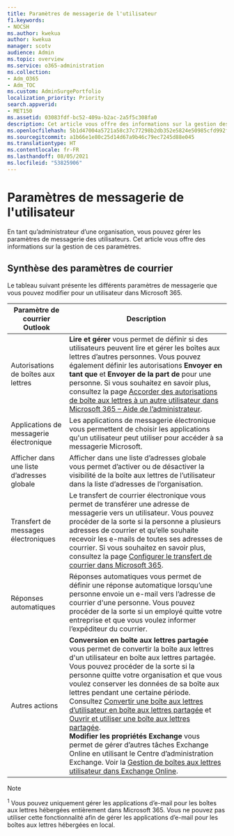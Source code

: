 ```yaml
---
title: Paramètres de messagerie de l'utilisateur
f1.keywords:
- NOCSH
ms.author: kwekua
author: kwekua
manager: scotv
audience: Admin
ms.topic: overview
ms.service: o365-administration
ms.collection:
- Adm_O365
- Adm_TOC
ms.custom: AdminSurgePortfolio
localization_priority: Priority
search.appverid:
- MET150
ms.assetid: 03083fdf-bc52-409a-b2ac-2a5f5c308fa0
description: Cet article vous offre des informations sur la gestion des paramètres pour vos utilisateurs.
ms.openlocfilehash: 5b1d47004a5721a58c37c77298b2db352e5824e50985cfd992fc7c51dd2daffe
ms.sourcegitcommit: a1b66e1e80c25d14d67a9b46c79ec7245d88e045
ms.translationtype: HT
ms.contentlocale: fr-FR
ms.lasthandoff: 08/05/2021
ms.locfileid: "53825906"
---
```

# <a name="user-email-settings"></a>Paramètres de messagerie de l'utilisateur

En tant qu’administrateur d’une organisation, vous pouvez gérer les paramètres de messagerie des utilisateurs. Cet article vous offre des informations sur la gestion de ces paramètres.

## <a name="summary-of-email-settings"></a>Synthèse des paramètres de courrier

Le tableau suivant présente les différents paramètres de messagerie que vous pouvez modifier pour un utilisateur dans Microsoft 365.


|Paramètre de courrier Outlook|Description  |
|---------|---------|
|Autorisations de boîtes aux lettres| **Lire et gérer** vous permet de définir si des utilisateurs peuvent lire et gérer les boîtes aux lettres d’autres personnes. Vous pouvez également définir les autorisations **Envoyer en tant que** et **Envoyer de la part de** pour une personne. Si vous souhaitez en savoir plus, consultez la page [Accorder des autorisations de boîte aux lettres à un autre utilisateur dans Microsoft 365 – Aide de l’administrateur](../add-users/give-mailbox-permissions-to-another-user.md). |
|Applications de messagerie électronique| Les applications de messagerie électronique vous permettent de choisir les applications qu'un utilisateur peut utiliser pour accéder à sa messagerie Microsoft. |
|Afficher dans une liste d’adresses globale| Afficher dans une liste d’adresses globale vous permet d’activer ou de désactiver la visibilité de la boîte aux lettres de l’utilisateur dans la liste d’adresses de l’organisation. |
|Transfert de messages électroniques|Le transfert de courrier électronique vous permet de transférer une adresse de messagerie vers un utilisateur. Vous pouvez procéder de la sorte si la personne a plusieurs adresses de courrier et qu’elle souhaite recevoir les e-mails de toutes ses adresses de courrier. Si vous souhaitez en savoir plus, consultez la page [Configurer le transfert de courrier dans Microsoft 365](configure-email-forwarding.md).|
|Réponses automatiques|Réponses automatiques vous permet de définir une réponse automatique lorsqu’une personne envoie un e-mail vers l’adresse de courrier d'une personne. Vous pouvez procéder de la sorte si un employé quitte votre entreprise et que vous voulez informer l’expéditeur du courrier.|
|Autres actions| **Conversion en boîte aux lettres partagée** vous permet de convertir la boîte aux lettres d'un utilisateur en boîte aux lettres partagée. Vous pouvez procéder de la sorte si la personne quitte votre organisation et que vous voulez conserver les données de sa boîte aux lettres pendant une certaine période. Consultez [Convertir une boîte aux lettres d’utilisateur en boîte aux lettres partagée](convert-user-mailbox-to-shared-mailbox.md) et [Ouvrir et utiliser une boîte aux lettres partagée](https://support.microsoft.com/office/d94a8e9e-21f1-4240-808b-de9c9c088afd).</br>**Modifier les propriétés Exchange** vous permet de gérer d’autres tâches Exchange Online en utilisant le Centre d’administration Exchange. Voir la [Gestion de boîtes aux lettres utilisateur dans Exchange Online](/exchange/recipients-in-exchange-online/manage-user-mailboxes/manage-user-mailboxes).|

> [!NOTE]
>
> <sup>1</sup> Vous pouvez uniquement gérer les applications d’e-mail pour les boîtes aux lettres hébergées entièrement dans Microsoft 365. Vous ne pouvez pas utiliser cette fonctionnalité afin de gérer les applications d’e-mail pour les boîtes aux lettres hébergées en local.